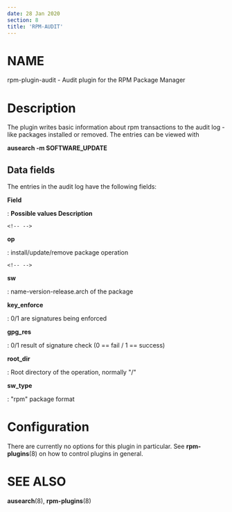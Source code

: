 ```yaml
---
date: 28 Jan 2020
section: 8
title: 'RPM-AUDIT'
---
```


NAME
====

rpm-plugin-audit - Audit plugin for the RPM Package Manager

Description
===========

The plugin writes basic information about rpm transactions to the audit
log - like packages installed or removed. The entries can be viewed with

**ausearch -m SOFTWARE\_UPDATE**

Data fields
-----------

The entries in the audit log have the following fields:

**Field**

:   **Possible values Description**

```{=html}
<!-- -->
```

**op**

:   install/update/remove package operation

```{=html}
<!-- -->
```

**sw**

:   name-version-release.arch of the package

**key\_enforce**

:   0/1 are signatures being enforced

**gpg\_res**

:   0/1 result of signature check (0 == fail / 1 == success)

**root\_dir**

:   Root directory of the operation, normally \"/\"

**sw\_type**

:   \"rpm\" package format

Configuration
=============

There are currently no options for this plugin in particular. See
**rpm-plugins**(8) on how to control plugins in general.

SEE ALSO
========

**ausearch**(8), **rpm-plugins**(8)
